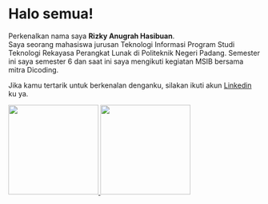 # Halo semua! 

Perkenalkan nama saya **Rizky Anugrah Hasibuan**.\
Saya seorang mahasiswa jurusan Teknologi Informasi Program Studi Teknologi Rekayasa Perangkat Lunak di Politeknik Negeri Padang.
Semester ini saya semester 6 dan saat ini saya mengikuti kegiatan MSIB bersama mitra Dicoding.

Jika kamu tertarik untuk berkenalan denganku, silakan ikuti akun [Linkedin](https://www.linkedin.com/in/rizky-anugrah-a72a01229/) ku ya.

<p align="left">
<a href="https://github.com/Rizky0001">
  <img height="180em" src="https://github-readme-stats-eight-theta.vercel.app/api?username=gilangadhan&show_icons=true&theme=algolia&include_all_commits=true&count_private=true"/>
  <img height="180em" src="https://github-readme-stats-eight-theta.vercel.app/api/top-langs/?username=gilangadhan&layout=compact&langs_count=8&theme=algolia"/>
</a>
</p>
